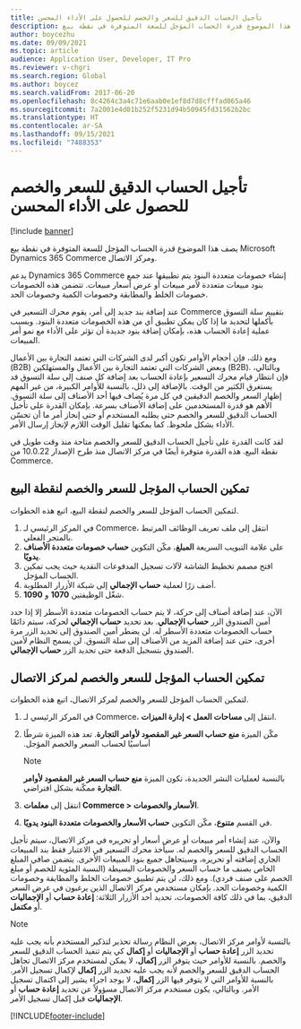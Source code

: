 ```yaml
---
title: تأجيل الحساب الدقيق للسعر والخصم للحصول على الأداء المحسن
description: يصف هذا الموضوع قدرة الحساب المؤجل للسعة المتوفرة في نقطة بيع Microsoft Dynamics 365 Commerce ومركز الاتصال.
author: boycezhu
ms.date: 09/09/2021
ms.topic: article
audience: Application User, Developer, IT Pro
ms.reviewer: v-chgri
ms.search.region: Global
ms.author: boycez
ms.search.validFrom: 2017-06-20
ms.openlocfilehash: 8c4264c3a4c71e6aab0e1ef8d7d8cfffad065a46
ms.sourcegitcommit: 7a2001e4d01b252f5231d94b50945fd31562b2bc
ms.translationtype: HT
ms.contentlocale: ar-SA
ms.lasthandoff: 09/15/2021
ms.locfileid: "7488353"
---
```

# <a name="delay-exact-price-and-discount-calculation-for-improved-performance"></a>تأجيل الحساب الدقيق للسعر والخصم للحصول على الأداء المحسن

[!include [banner](includes/banner.md)]

يصف هذا الموضوع قدرة الحساب المؤجل للسعة المتوفرة في نقطة بيع Microsoft Dynamics 365 Commerce ومركز الاتصال.

يدعم Dynamics 365 Commerce إنشاء خصومات متعددة البنود يتم تطبيقها عند جمع بنود مبيعات متعددة لأمر مبيعات أو عرض أسعار مبيعات. تتضمن هذه الخصومات خصومات الخلط والمطابقة وخصومات الكمية وخصومات الحد.

عند إضافة بند جديد إلى أمر، يقوم محرك التسعير في Commerce بتقييم سلة التسوق بأكملها لتحديد ما إذا كان يمكن تطبيق أي من هذه الخصومات متعددة البنود. وبسبب عملية إعادة الحساب هذه، بإمكان إضافة بنود جديدة أن تؤثر على الأداء مع نمو أمر المبيعات.

ومع ذلك، فإن أحجام الأوامر تكون أكبر لدى الشركات التي تعتمد التجارة بين الأعمال (B2B) وبعض الشركات التي تعتمد التجارة بين الأعمال والمستهلكين (B2B). وبالتالي، فإن انتظار قيام محرك التسعير بإعادة الحساب بعد إضافة كل صنف إلى سلة التسوق قد يستغرق الكثير من الوقت. بالإضافة إلى ذلل، بالنسبة للأوامر الكبيرة، من غير المهم إظهار السعر والخصم الدقيقين في كل مرة يُضاف فيها أحد الأصناف إلى سلة التسوق. الأهم هو قدرة المستخدمين على إضافة الأصناف بسرعة. بإمكان القدرة على تأجيل الحساب الدقيق للسعر والخصم حتى يطلبه المستخدم أو حتى إنجاز أمر ما أن تحسّن الأداء بشكل ملحوظ. كما يمكنها تقليل الوقت اللازم لإنجاز إرسال الأمر.

لقد كانت القدرة على تأجيل الحساب الدقيق للسعر والخصم متاحة منذ وقت طويل في نقطة البيع. هذه القدرة متوفرة أيضًا في مركز الاتصال منذ طرح الإصدار 10.0.22 من Commerce.

## <a name="enable-delayed-price-and-discount-calculation-for-pos"></a>تمكين الحساب المؤجل للسعر والخصم لنقطة البيع

لتمكين الحساب المؤجل للسعر والخصم لنقطة البيع، اتبع هذه الخطوات.

1. في المركز الرئيسي لـ Commerce‬، انتقل إلى ملف تعريف الوظائف المرتبط بالمتجر الفعلي.
1. على علامة التبويب السريعة **المبلغ**، مكّن التكوين **حساب خصومات متعددة الأصناف يدويًا‬**.
1. افتح مصمم تخطيط الشاشة لآلات تسجيل المدفوعات النقدية‬ حيث يجب تمكين الحساب المؤجل.
1. أضف زرًا لعملية **حساب الإجمالي** إلى شبكة الأزرار المطلوبة.
1. شغّل الوظيفتين **1070** و **1090**.

الآن، عند إضافة أصناف إلى حركة، لا يتم حساب الخصومات متعددة الأسطر إلا إذا حدد أمين الصندوق الزر **حساب الإجمالي**. بعد تحديد **حساب الإجمالي** لحركة، سيتم دائمًا حساب الخصومات متعددة الأسطر له. لن يضطر أمين الصندوق إلى تحديد الزر مرة أخرى، حتى عند إضافة المزيد من الأصناف إلى سلة التسوق. لن يسمح النظام لأمين الصندوق بتسجيل الدفعة حتى تحديد الزر **حساب الإجمالي**.

## <a name="enable-delayed-price-and-discount-calculation-for-call-center"></a>تمكين الحساب المؤجل للسعر والخصم لمركز الاتصال

لتمكين الحساب المؤجل للسعر والخصم لمركز الاتصال، اتبع هذه الخطوات.

1. في المركز الرئيسي لـ Commerce، انتقل إلى **مساحات العمل \> إدارة الميزات**.
1. مكّن الميزة **منع حساب السعر غير المقصود لأوامر التجارة‬‏‫**. تعد هذه الميزة شرطًا أساسيًا لحساب السعر والخصم المؤجل.

    > [!NOTE]
    > بالنسبة لعمليات النشر الجديدة، تكون الميزة **منع حساب السعر غير المقصود لأوامر التجارة** ممكّنة بشكل افتراضي.

1. انتقل إلى **معلمات Commerce \> الأسعار والخصومات**.
1. في القسم **متنوع‬**، مكّن التكوين **حساب الأسعار والخصومات متعددة البنود يدويًا**.

والآن، عند إنشاء أمر مبيعات أو عرض أسعار أو تحريره في مركز الاتصال، سيتم تأجيل الحساب الدقيق للسعر والخصم له. سيأخذ محرك التسعير في الاعتبار فقط بند المبيعات الجاري إضافته أو تحريره، وسيتجاهل جميع بنود المبيعات الأخرى. يتضمن صافي المبلغ الخاص بصنف ما حساب السعر والخصومات البسيطة (النسبة المئوية للخصم أو مبلغ الخصم على صنف فردي). ومع ذلك، لن يتم تطبيق خصومات الخلط والمطابقة وخصومات الكمية وخصومات الحد.‬ بإمكان مستخدمي مركز الاتصال الذين يرغبون في عرض السعر الدقيق، بما في ذلك كافة الخصومات، تحديد أحد الأزرار الثلاثة: **إعادة حساب** أو **الإجماليات** أو **مكتمل**.

> [!NOTE]
> بالنسبة لأوامر مركز الاتصال، يعرض النظام رسالة تحذير لتذكير المستخدم بأنه يجب عليه تحديد الزر **إعادة حساب** أو **الإجماليات** أو **إكمال** كي يتم تنفيذ الحساب الدقيق للسعر والخصم. بالنسبة للأوامر حيث يتوفر الزر **إكمال**، لا يمكن لمستخدم مركز الاتصال تجاهل الحساب الدقيق للسعر والخصم لأنه يجب عليه تحديد الزر **إكمال** لإكمال تسجيل الأمر. بالنسبة للأوامر التي لا يتوفر فيها الزر **إكمال**، لا يوجد اجراء يشير إلى اكتمال تسجيل الأمر. وبالتالي، يكون مستخدم مركز الاتصال مسؤولاً عن تحديد **إعادة حساب** أو **الإجماليات** قبل إكمال تسجيل الأمر.

[!INCLUDE[footer-include](../includes/footer-banner.md)]
